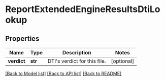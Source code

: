 # ReportExtendedEngineResultsDtiLookup

## Properties
Name | Type | Description | Notes
------------ | ------------- | ------------- | -------------
**verdict** | **str** | DTI&#39;s verdict for this file. | [optional] 

[[Back to Model list]](../README.md#documentation-for-models) [[Back to API list]](../README.md#documentation-for-api-endpoints) [[Back to README]](../README.md)



